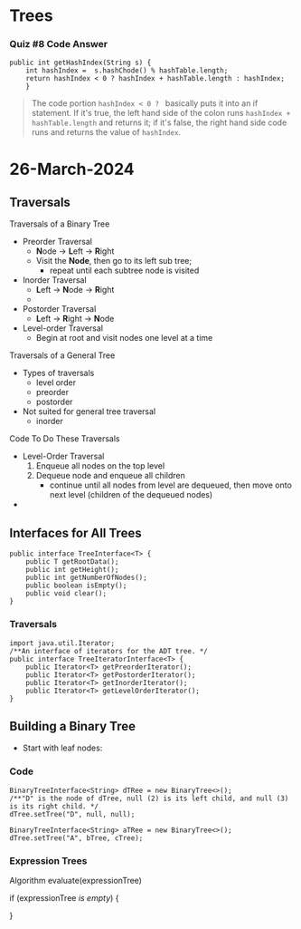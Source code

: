 # Trees

### Quiz #8 Code Answer

	public int getHashIndex(String s) {
		int hashIndex =  s.hashChode() % hashTable.length;
		return hashIndex < 0 ? hashIndex + hashTable.length : hashIndex; 
		}
> The code portion 
>`hashIndex < 0 ? ` basically puts it into an if statement. If it's true, the left hand side of the colon runs `hashIndex + hashTable.length` and returns it; if it's false, the right hand side code runs and returns the value of `hashIndex`.

# 26-March-2024
## Traversals

Traversals of a Binary Tree
- Preorder Traversal
	- **N**ode -> **L**eft -> **R**ight
	- Visit the **Node**, then go to its left sub tree;
		- repeat until each subtree node is visited
- Inorder Traversal
	- **L**eft -> **N**ode -> **R**ight
	- 
- Postorder Traversal
	- **L**eft -> **R**ight -> **N**ode
- Level-order Traversal
	- Begin at root and visit nodes one level at a time

Traversals of a General Tree
- Types of traversals
	- level order
	- preorder
	- postorder
- Not suited for general tree traversal
	- inorder

Code To Do These Traversals
- Level-Order Traversal
	1. Enqueue all nodes on the top level
	2. Dequeue node and enqueue all children
		- continue until all nodes from level are dequeued, then move onto next level (children of the dequeued nodes)
- 

## Interfaces for All Trees

	public interface TreeInterface<T> {
		public T getRootData();
		public int getHeight();
		public int getNumberOfNodes();
		public boolean isEmpty();
		public void clear();
	}

### Traversals
	import java.util.Iterator;
	/**An interface of iterators for the ADT tree. */
	public interface TreeIteratorInterface<T> {
		public Iterator<T> getPreorderIterator();
		public Iterator<T> getPostorderIterator();
		public Iterator<T> getInorderIterator();
		public Iterator<T> getLevelOrderIterator();
	}

## Building a Binary Tree
- Start with leaf nodes:

### Code
```
BinaryTreeInterface<String> dTRee = new BinaryTree<>();
/**"D" is the node of dTree, null (2) is its left child, and null (3) is its right child. */
dTree.setTree("D", null, null);
	
BinaryTreeInterface<String> aTRee = new BinaryTree<>();
dTree.setTree("A", bTree, cTree);
```

### Expression Trees
Algorithm evaluate(expressionTree)

if (expressionTree *is empty*) {
	
}